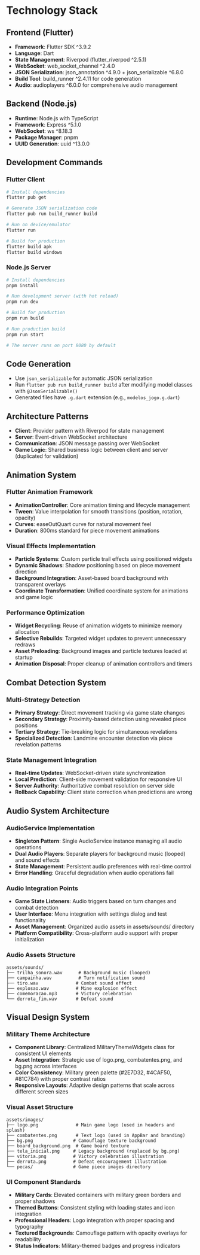 # Technology Stack

## Frontend (Flutter)

- **Framework**: Flutter SDK ^3.9.2
- **Language**: Dart
- **State Management**: Riverpod (flutter_riverpod ^2.5.1)
- **WebSocket**: web_socket_channel ^2.4.0
- **JSON Serialization**: json_annotation ^4.9.0 + json_serializable ^6.8.0
- **Build Tool**: build_runner ^2.4.11 for code generation
- **Audio**: audioplayers ^6.0.0 for comprehensive audio management

## Backend (Node.js)

- **Runtime**: Node.js with TypeScript
- **Framework**: Express ^5.1.0
- **WebSocket**: ws ^8.18.3
- **Package Manager**: pnpm
- **UUID Generation**: uuid ^13.0.0

## Development Commands

### Flutter Client

```bash
# Install dependencies
flutter pub get

# Generate JSON serialization code
flutter pub run build_runner build

# Run on device/emulator
flutter run

# Build for production
flutter build apk
flutter build windows
```

### Node.js Server

```bash
# Install dependencies
pnpm install

# Run development server (with hot reload)
pnpm run dev

# Build for production
pnpm run build

# Run production build
pnpm run start

# The server runs on port 8080 by default
```

## Code Generation

- Use `json_serializable` for automatic JSON serialization
- Run `flutter pub run build_runner build` after modifying model classes with `@JsonSerializable()`
- Generated files have `.g.dart` extension (e.g., `modelos_jogo.g.dart`)

## Architecture Patterns

- **Client**: Provider pattern with Riverpod for state management
- **Server**: Event-driven WebSocket architecture
- **Communication**: JSON message passing over WebSocket
- **Game Logic**: Shared business logic between client and server (duplicated for validation)

## Animation System

### Flutter Animation Framework

- **AnimationController**: Core animation timing and lifecycle management
- **Tween**: Value interpolation for smooth transitions (position, rotation, opacity)
- **Curves**: easeOutQuart curve for natural movement feel
- **Duration**: 800ms standard for piece movement animations

### Visual Effects Implementation

- **Particle Systems**: Custom particle trail effects using positioned widgets
- **Dynamic Shadows**: Shadow positioning based on piece movement direction
- **Background Integration**: Asset-based board background with transparent overlays
- **Coordinate Transformation**: Unified coordinate system for animations and game logic

### Performance Optimization

- **Widget Recycling**: Reuse of animation widgets to minimize memory allocation
- **Selective Rebuilds**: Targeted widget updates to prevent unnecessary redraws
- **Asset Preloading**: Background images and particle textures loaded at startup
- **Animation Disposal**: Proper cleanup of animation controllers and timers

## Combat Detection System

### Multi-Strategy Detection

- **Primary Strategy**: Direct movement tracking via game state changes
- **Secondary Strategy**: Proximity-based detection using revealed piece positions
- **Tertiary Strategy**: Tie-breaking logic for simultaneous revelations
- **Specialized Detection**: Landmine encounter detection via piece revelation patterns

### State Management Integration

- **Real-time Updates**: WebSocket-driven state synchronization
- **Local Prediction**: Client-side movement validation for responsive UI
- **Server Authority**: Authoritative combat resolution on server side
- **Rollback Capability**: Client state correction when predictions are wrong

## Audio System Architecture

### AudioService Implementation

- **Singleton Pattern**: Single AudioService instance managing all audio operations
- **Dual Audio Players**: Separate players for background music (looped) and sound effects
- **State Management**: Persistent audio preferences with real-time control
- **Error Handling**: Graceful degradation when audio operations fail

### Audio Integration Points

- **Game State Listeners**: Audio triggers based on turn changes and combat detection
- **User Interface**: Menu integration with settings dialog and test functionality
- **Asset Management**: Organized audio assets in assets/sounds/ directory
- **Platform Compatibility**: Cross-platform audio support with proper initialization

### Audio Assets Structure

```
assets/sounds/
├── trilha_sonora.wav      # Background music (looped)
├── campainha.wav          # Turn notification sound
├── tiro.wav              # Combat sound effect
├── explosao.wav          # Mine explosion effect
├── comemoracao.mp3       # Victory celebration
└── derrota_fim.wav       # Defeat sound
```

## Visual Design System

### Military Theme Architecture

- **Component Library**: Centralized MilitaryThemeWidgets class for consistent UI elements
- **Asset Integration**: Strategic use of logo.png, combatentes.png, and bg.png across interfaces
- **Color Consistency**: Military green palette (#2E7D32, #4CAF50, #81C784) with proper contrast ratios
- **Responsive Layouts**: Adaptive design patterns that scale across different screen sizes

### Visual Asset Structure

```
assets/images/
├── logo.png              # Main game logo (used in headers and splash)
├── combatentes.png       # Text logo (used in AppBar and branding)
├── bg.png               # Camouflage texture background
├── board_background.png  # Game board texture
├── tela_inicial.png     # Legacy background (replaced by bg.png)
├── vitoria.png          # Victory celebration illustration
├── derrota.png          # Defeat encouragement illustration
└── pecas/               # Game piece images directory
```

### UI Component Standards

- **Military Cards**: Elevated containers with military green borders and proper shadows
- **Themed Buttons**: Consistent styling with loading states and icon integration
- **Professional Headers**: Logo integration with proper spacing and typography
- **Textured Backgrounds**: Camouflage pattern with opacity overlays for readability
- **Status Indicators**: Military-themed badges and progress indicators
